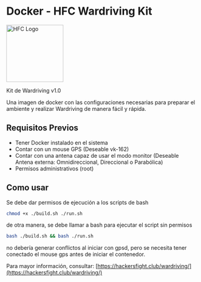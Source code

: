 # Docker - HFC Wardriving Kit

<img src="https://uploads-public.hackmd.io/upload_bc48125849c8ad9fe14a24139af1d3a0.jpg" alt="HFC Logo" width="150"/>


Kit de Wardriving v1.0

Una imagen de docker con las configuraciones necesarias para preparar el ambiente y realizar Wardriving de manera fácil y rápida.

## Requisitos Previos

- Tener Docker instalado en el sistema
- Contar con un mouse GPS (Deseable vk-162)
- Contar con una antena capaz de usar el modo monitor (Deseable Antena externa: Omnidireccional, Direccional o Parabólica)
- Permisos administrativos (root) 



## Como usar

Se debe dar permisos de ejecución a los scripts de bash

```bash
chmod +x ./build.sh ./run.sh
```

de otra manera, se debe llamar a bash para ejecutar el script sin permisos

```bash
bash ./build.sh && bash ./run.sh
```

no debería generar conflictos al iniciar con gpsd, pero se necesita tener conectado el mouse gps antes de iniciar el contenedor.


Para mayor información, consultar: [https://hackersfight.club/wardriving/](https://hackersfight.club/wardriving/)
